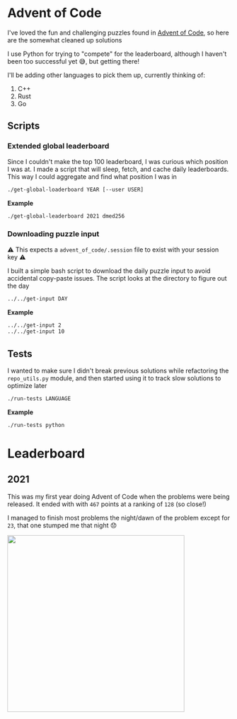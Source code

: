 # Advent of Code

I've loved the fun and challenging puzzles found in [Advent of Code](https://adventofcode.com/), so here are the somewhat cleaned up solutions

I use Python for trying to "compete" for the leaderboard, although I haven't been too successful yet 😅, but getting there!

I'll be adding other languages to pick them up, currently thinking of:
1. C++
2. Rust
3. Go

## Scripts

### Extended global leaderboard

Since I couldn't make the top 100 leaderboard, I was curious which position I was at. I made a script that will sleep, fetch, and cache daily leaderboards.
This way I could aggregate and find what position I was in

```sh
./get-global-loaderboard YEAR [--user USER]
```

**Example**
```sh
./get-global-leaderboard 2021 dmed256
```

### Downloading puzzle input

⚠️ This expects a `advent_of_code/.session` file to exist with your session key ⚠️

I built a simple bash script to download the daily puzzle input to avoid accidental copy-paste issues.
The script looks at the directory to figure out the day

```sh
../../get-input DAY
```

**Example**
```sh
../../get-input 2
../../get-input 10
```

## Tests

I wanted to make sure I didn't break previous solutions while refactoring the `repo_utils.py` module, and then started using it to track slow solutions to optimize later

```sh
./run-tests LANGUAGE
```

**Example**

```sh
./run-tests python
```

# Leaderboard

## 2021

This was my first year doing Advent of Code when the problems were being released.
It ended with with `467` points at a ranking of `128` (so close!)

I managed to finish most problems the night/dawn of the problem except for `23`, that one stumped me that night 😞

<img src="https://user-images.githubusercontent.com/1812355/147386886-cf457537-ef14-4415-9d19-5fb530c6298f.png" width="400px"></img>
